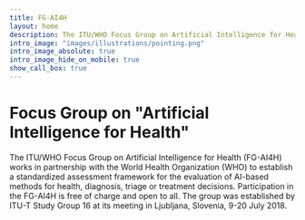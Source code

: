 ```yaml
---
title: FG-AI4H
layout: home
description: The ITU/WHO Focus Group on Artificial Intelligence for Health (FG-AI4H) works in partnership with the World Health Organization (WHO) to establish a standardized assessment framework for the evaluation ​of AI-based methods for health, diagnosis, triage or treatment decisions. Participation in the FG-AI4H is free of charge and open to all. The group was established by ITU-T Study Group 16 at its meeting in Ljubljana, Slovenia, 9-20 July 2018.
intro_image: "images/illustrations/pointing.png"
intro_image_absolute: true
intro_image_hide_on_mobile: true
show_call_box: true
---
```


# Focus Group on "Artificial Intelligence for Health"

The ITU/WHO Focus Group on Artificial Intelligence for Health (FG-AI4H) works in partnership with the World Health Organization (WHO) to establish a standardized assessment framework for the evaluation ​of AI-based methods for health, diagnosis, triage or treatment decisions. Participation in the FG-AI4H is free of charge and open to all. The group was established by ITU-T Study Group 16 at its meeting in Ljubljana, Slovenia, 9-20 July 2018.
